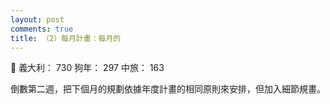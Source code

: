 ```yaml
---
layout: post
comments: true
title: （2）每月計畫：每月的
---
```


:ghost: 義大利： 730 狗年： 297 中旅： 163


倒數第二週，把下個月的規劃依據年度計畫的相同原則來安排，但加入細節規畫。
